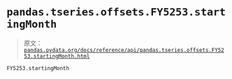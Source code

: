 # `pandas.tseries.offsets.FY5253.startingMonth`

> 原文：[`pandas.pydata.org/docs/reference/api/pandas.tseries.offsets.FY5253.startingMonth.html`](https://pandas.pydata.org/docs/reference/api/pandas.tseries.offsets.FY5253.startingMonth.html)

```py
FY5253.startingMonth
```
